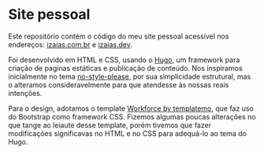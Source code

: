 # Site pessoal

Este repositório contém o código do meu site pessoal acessível nos endereços:
[izaias.com.br](https://izaias.com.br) e [izaias.dev](https://izaias.dev).

Foi desenvolvido em HTML e CSS, usando o [Hugo](https://gohugo.io), um framework para criação de paginas estáticas e publicação de conteúdo. Nos inspiramos inicialmente no tema [no-style-please](https://themes.gohugo.io/themes/hugo-theme-nostyleplease), por sua simplicidade estrutural, mas o alteramos consideravelmente para que atendesse às nossas reais intenções.

Para o design, adotamos o template [Workforce by templatemo](https://templatemo.com/tm-461-workforce), que faz uso do Bootstrap como framework CSS. Fizemos algumas poucas alterações no que tange ao leiaute desse template, porém tivemos que fazer modificações significavas no HTML e no CSS para adequá-lo ao tema do Hugo.

